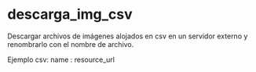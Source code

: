 # descarga_img_csv
Descargar archivos de imágenes alojados en csv en un servidor externo y renombrarlo con el nombre de archivo.

Ejemplo csv:
name : resource_url
